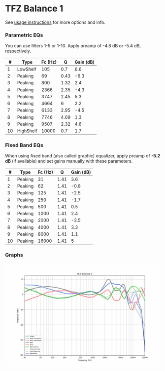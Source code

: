 # TFZ Balance 1
See [usage instructions](https://github.com/jaakkopasanen/AutoEq#usage) for more options and info.

### Parametric EQs
You can use filters 1-5 or 1-10. Apply preamp of -4.8 dB or -5.4 dB, respectively.

|   # | Type      |   Fc (Hz) |    Q |   Gain (dB) |
|-----|-----------|-----------|------|-------------|
|   1 | LowShelf  |       105 | 0.7  |         6.6 |
|   2 | Peaking   |        69 | 0.43 |        -6.3 |
|   3 | Peaking   |       800 | 1.32 |         2.4 |
|   4 | Peaking   |      2366 | 2.35 |        -4.3 |
|   5 | Peaking   |      3747 | 2.45 |         5.3 |
|   6 | Peaking   |      4664 | 6    |         2.2 |
|   7 | Peaking   |      6133 | 2.95 |        -4.5 |
|   8 | Peaking   |      7746 | 4.09 |         1.3 |
|   9 | Peaking   |      9507 | 2.32 |         4.6 |
|  10 | HighShelf |     10000 | 0.7  |         1.7 |

### Fixed Band EQs
When using fixed band (also called graphic) equalizer, apply preamp of **-5.2 dB** (if available) and set gains manually with these parameters.

|   # | Type    |   Fc (Hz) |    Q |   Gain (dB) |
|-----|---------|-----------|------|-------------|
|   1 | Peaking |        31 | 1.41 |         3.6 |
|   2 | Peaking |        62 | 1.41 |        -0.8 |
|   3 | Peaking |       125 | 1.41 |        -2.5 |
|   4 | Peaking |       250 | 1.41 |        -1.7 |
|   5 | Peaking |       500 | 1.41 |         0.5 |
|   6 | Peaking |      1000 | 1.41 |         2.4 |
|   7 | Peaking |      2000 | 1.41 |        -3.5 |
|   8 | Peaking |      4000 | 1.41 |         3.3 |
|   9 | Peaking |      8000 | 1.41 |         1.1 |
|  10 | Peaking |     16000 | 1.41 |         5   |

### Graphs
![](./TFZ%20Balance%201.png)
